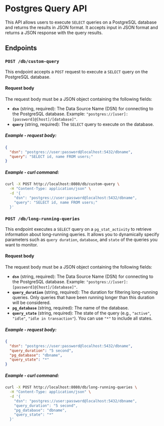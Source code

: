 # Postgres Query API

This API allows users to execute `SELECT` queries on a PostgreSQL database and returns the results in JSON format. It accepts input in JSON format and returns a JSON response with the query results.

## Endpoints

### `POST /db/custom-query`

This endpoint accepts a `POST` request to execute a `SELECT` query on the PostgreSQL database.

#### Request body

The request body must be a JSON object containing the following fields:

- **`dsn`** (string, required): The Data Source Name (DSN) for connecting to the PostgreSQL database. Example: `"postgres://[user]:[password]@[host]/[database]"`.
- **`query`** (string, required): The `SELECT` query to execute on the database.

##### Example - request body:
```json
{
  "dsn": "postgres://user:password@localhost:5432/dbname",
  "query": "SELECT id, name FROM users;"
}
```

##### Example - curl command:
```Bash
curl -X POST http://localhost:8080/db/custom-query \
  -H "Content-Type: application/json" \
  -d '{
    "dsn": "postgres://user:password@localhost:5432/dbname",
    "query": "SELECT id, name FROM users;"
  }'
```

### `POST /db/long-running-queries`

This endpoint executes a `SELECT` query on a `pg_stat_activity` to retrieve information about long-running queries. It allows you to dynamically specify parameters such as `query duration`, `database`, and `state` of the queries you want to monitor.

#### Request body

The request body must be a JSON object containing the following fields:

- **`dsn`** (string, required): The Data Source Name (DSN) for connecting to the PostgreSQL database. Example: `"postgres://[user]:[password]@[host]/[database]"`.
- **`query_duration`**  (string, required): The duration for filtering long-running queries. Only queries that have been running longer than this duration will be considered.
- **`pg_database`** (string, required): The name of the database.
- **`query_state`** (string, required): The state of the query (e.g., `"active"`, `"idle"`, `"idle in transaction"`). You can use `"*"` to include all states.

##### Example - request body:
```json
{
  "dsn": "postgres://user:password@localhost:5432/dbname",
  "query_duration": "5 second",
  "pg_database": "dbname",
  "query_state": "*"
}
```

##### Example - curl command:
```Bash
curl -X POST http://localhost:8080/db/long-running-queries \
  -H "Content-Type: application/json" \
  -d '{
    "dsn": "postgres://user:password@localhost:5432/dbname",
    "query_duration": "5 second",
    "pg_database": "dbname",
    "query_state": "*"
  }'
```